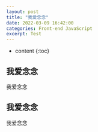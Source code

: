 ```yaml
---
layout: post
title: "我爱念念"
date: 2022-03-09 16:42:00
categories: Front-end JavaScript
excerpt: Test
---
```


* content
{:toc}

##  我爱念念

我爱念念

## 我爱念念

我爱念念
